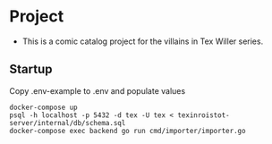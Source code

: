 # Project

* This is a comic catalog project for the villains in Tex Willer series.

## Startup

Copy .env-example to .env and populate values

```
docker-compose up
psql -h localhost -p 5432 -d tex -U tex < texinroistot-server/internal/db/schema.sql
docker-compose exec backend go run cmd/importer/importer.go
```
